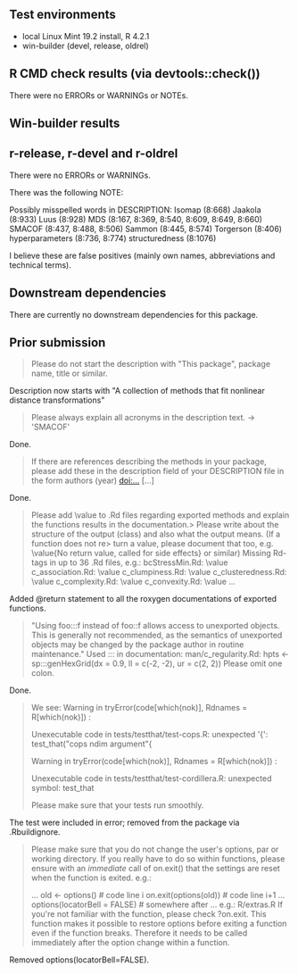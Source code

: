 ## Test environments
* local Linux Mint 19.2 install, R 4.2.1
* win-builder (devel, release, oldrel)

## R CMD check results (via devtools::check())
There were no ERRORs or WARNINGs or NOTEs. 

## Win-builder results
## r-release, r-devel and r-oldrel
There were no ERRORs or WARNINGs.

There was the following NOTE:

Possibly misspelled words in DESCRIPTION:
  Isomap (8:668)
  Jaakola (8:933)
  Luus (8:928)
  MDS (8:167, 8:369, 8:540, 8:609, 8:649, 8:660)
  SMACOF (8:437, 8:488, 8:506)
  Sammon (8:445, 8:574)
  Torgerson (8:406)
  hyperparameters (8:736, 8:774)
  structuredness (8:1076)

I believe these are false positives (mainly own names, abbreviations and technical terms).

## Downstream dependencies
There are currently no downstream dependencies for this package.

## Prior submission

> Please do not start the description with "This package", package name, title or similar.

Description now starts with "A collection of methods that fit nonlinear distance transformations"

> Please always explain all acronyms in the description text. -> 'SMACOF'

Done.

> If there are references describing the methods in your package, please add these in the description field of your DESCRIPTION file in the form authors (year) <doi:...> [...]

Done.

> Please add \value to .Rd files regarding exported methods and explain the functions results in the documentation.> Please write about the structure of the output (class) and also what the output means. (If a function does not re> turn a value, please document that too, e.g. \value{No return value, called for side effects} or similar)
> Missing Rd-tags in up to 36 .Rd files, e.g.:
>     bcStressMin.Rd: \value
>     c_association.Rd: \value
>     c_clumpiness.Rd: \value
>     c_clusteredness.Rd: \value
>     c_complexity.Rd: \value
>     c_convexity.Rd: \value
>     ...

Added @return statement to all the roxygen documentations of exported functions.

> "Using foo:::f instead of foo::f allows access to unexported objects. This is generally not recommended, as the semantics of unexported objects may be changed by the package author in routine maintenance."
> Used ::: in documentation:
>      man/c_regularity.Rd:
>        hpts <- sp:::genHexGrid(dx = 0.9, ll = c(-2, -2), ur = c(2, 2))
> Please omit one colon.

Done.

> We see:
> Warning in tryError(code[which(nok)], Rdnames = R[which(nok)]) :
> 
> Unexecutable code in tests/testthat/test-cops.R:
>   unexpected '{': test_that("cops ndim argument"{
>
> Warning in tryError(code[which(nok)], Rdnames = R[which(nok)]) :
>
> Unexecutable code in tests/testthat/test-cordillera.R:
>   unexpected symbol: test_that
>
> Please make sure that your tests run smoothly.

The test were included in error; removed from the package via .Rbuildignore.

> Please make sure that you do not change the user's options, par or working directory. If you really have to do so within functions, please ensure with an *immediate* call of on.exit() that the settings are reset when the function is exited.
> e.g.:
>
> ...
> old <- options() # code line i
> on.exit(options(old)) # code line i+1
> ...
> options(locatorBell = FALSE) # somewhere after
> ...
> e.g.: R/extras.R
> If you're not familiar with the function, please check ?on.exit. This function makes it possible to restore options before exiting a function even if the function breaks. Therefore it needs to be called immediately after the option change within a function.

Removed options(locatorBell=FALSE).


